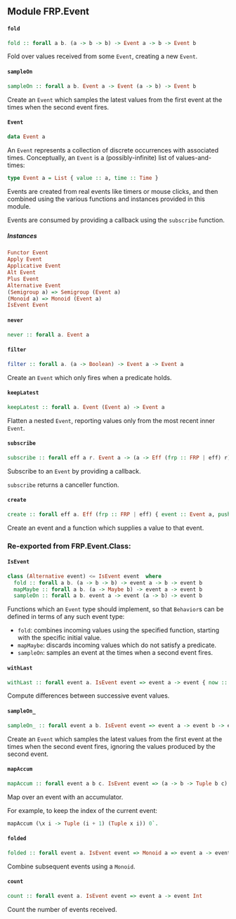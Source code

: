 ## Module FRP.Event

#### `fold`

``` purescript
fold :: forall a b. (a -> b -> b) -> Event a -> b -> Event b
```

Fold over values received from some `Event`, creating a new `Event`.

#### `sampleOn`

``` purescript
sampleOn :: forall a b. Event a -> Event (a -> b) -> Event b
```

Create an `Event` which samples the latest values from the first event
at the times when the second event fires.

#### `Event`

``` purescript
data Event a
```

An `Event` represents a collection of discrete occurrences with associated
times. Conceptually, an `Event` is a (possibly-infinite) list of values-and-times:

```purescript
type Event a = List { value :: a, time :: Time }
```

Events are created from real events like timers or mouse clicks, and then
combined using the various functions and instances provided in this module.

Events are consumed by providing a callback using the `subscribe` function.

##### Instances
``` purescript
Functor Event
Apply Event
Applicative Event
Alt Event
Plus Event
Alternative Event
(Semigroup a) => Semigroup (Event a)
(Monoid a) => Monoid (Event a)
IsEvent Event
```

#### `never`

``` purescript
never :: forall a. Event a
```

#### `filter`

``` purescript
filter :: forall a. (a -> Boolean) -> Event a -> Event a
```

Create an `Event` which only fires when a predicate holds.

#### `keepLatest`

``` purescript
keepLatest :: forall a. Event (Event a) -> Event a
```

Flatten a nested `Event`, reporting values only from the most recent
inner `Event`.

#### `subscribe`

``` purescript
subscribe :: forall eff a r. Event a -> (a -> Eff (frp :: FRP | eff) r) -> Eff (frp :: FRP | eff) (Eff (frp :: FRP | eff) Unit)
```

Subscribe to an `Event` by providing a callback.

`subscribe` returns a canceller function.

#### `create`

``` purescript
create :: forall eff a. Eff (frp :: FRP | eff) { event :: Event a, push :: a -> Eff (frp :: FRP | eff) Unit }
```

Create an event and a function which supplies a value to that event.


### Re-exported from FRP.Event.Class:

#### `IsEvent`

``` purescript
class (Alternative event) <= IsEvent event  where
  fold :: forall a b. (a -> b -> b) -> event a -> b -> event b
  mapMaybe :: forall a b. (a -> Maybe b) -> event a -> event b
  sampleOn :: forall a b. event a -> event (a -> b) -> event b
```

Functions which an `Event` type should implement, so that
`Behavior`s can be defined in terms of any such event type:

- `fold`: combines incoming values using the specified function,
starting with the specific initial value.
- `mapMaybe`: discards incoming values which do not satisfy a predicate.
- `sampleOn`: samples an event at the times when a second event fires.

#### `withLast`

``` purescript
withLast :: forall event a. IsEvent event => event a -> event { now :: a, last :: Maybe a }
```

Compute differences between successive event values.

#### `sampleOn_`

``` purescript
sampleOn_ :: forall event a b. IsEvent event => event a -> event b -> event a
```

Create an `Event` which samples the latest values from the first event
at the times when the second event fires, ignoring the values produced by
the second event.

#### `mapAccum`

``` purescript
mapAccum :: forall event a b c. IsEvent event => (a -> b -> Tuple b c) -> event a -> b -> event c
```

Map over an event with an accumulator.

For example, to keep the index of the current event:

```purescript
mapAccum (\x i -> Tuple (i + 1) (Tuple x i)) 0`.
```

#### `folded`

``` purescript
folded :: forall event a. IsEvent event => Monoid a => event a -> event a
```

Combine subsequent events using a `Monoid`.

#### `count`

``` purescript
count :: forall event a. IsEvent event => event a -> event Int
```

Count the number of events received.

